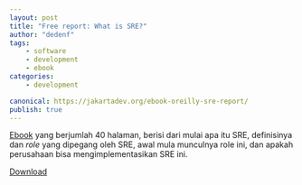 ```yaml
---
layout: post
title: "Free report: What is SRE?"
author: "dedenf"
tags: 
    - software
    - development
    - ebook
categories: 
    - development

canonical: https://jakartadev.org/ebook-oreilly-sre-report/
publish: true
---
```


[Ebook](https://get.oreilly.com/ind_what-is-sre.html) yang berjumlah 40 halaman, berisi dari mulai apa itu SRE, definisinya dan _role_ yang dipegang oleh SRE, awal mula munculnya role ini, dan apakah perusahaan bisa mengimplementasikan SRE ini.

[Download](https://get.oreilly.com/ind_what-is-sre.html)
